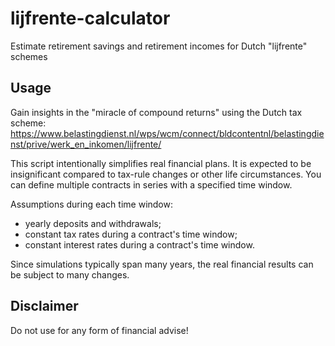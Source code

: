 # lijfrente-calculator
Estimate retirement savings and retirement incomes for Dutch "lijfrente" schemes

## Usage
Gain insights in the "miracle of compound returns" using the Dutch tax scheme:
https://www.belastingdienst.nl/wps/wcm/connect/bldcontentnl/belastingdienst/prive/werk_en_inkomen/lijfrente/

This script intentionally simplifies real financial plans. It is expected to be insignificant compared to tax-rule changes or other life circumstances. You can define multiple contracts in series with a specified time window. 

Assumptions during each time window:
- yearly deposits and withdrawals;
- constant tax rates during a contract's time window;
- constant interest rates during a contract's time window.

Since simulations typically span many years, the real financial results can be subject to many changes. 

## Disclaimer
Do not use for any form of financial advise!
